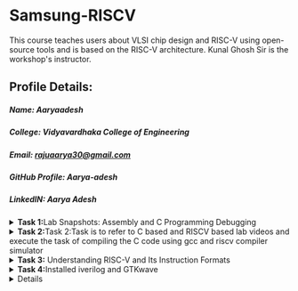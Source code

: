 
# Samsung-RISCV
This course teaches users about VLSI chip design and RISC-V using open-source tools and is based on the RISC-V architecture. Kunal Ghosh Sir is the workshop's instructor.
## Profile Details:
##### Name: Aaryaadesh
##### College: Vidyavardhaka College of Engineering
##### Email: rajuaarya30@gmail.com
##### GitHub Profile: Aarya-adesh
##### LinkedIN: Aarya Adesh

<details>
<summary><b>Task 1:</b>Lab Snapshots: Assembly and C Programming Debugging</summary>   
<br>
# samsung-riscv

# 📊 **Lab Snapshots: Assembly and C Programming Debugging**

## 📑 **Overview**
This repository contains snapshots from a technical lab session focusing on **Assembly-level debugging**, **C programming**, and **Memory Analysis**. These images showcase code execution, disassembly views, and error analysis during program execution.

---

## 🛠️ **Snapshots Description**

### 🖥️ **1. Assembly-Level Debugging Snapshot**
- **Description:** Analysis of low-level assembly instructions from a compiled program.
- **Key Focus:**
   - Register-level operations.
   - Memory address references.
   - Function call traces.
- **Purpose:** Understand how high-level C code maps to machine instructions.
- ---

### 📝 **2. C Program Snapshot**
- **Description:** Simple C program to calculate the **sum of numbers from 1 to n** using a loop.
- **Key Focus:**
   - Syntax and logic analysis.
   - Debugging `printf` statements.
   - Correct usage of loops.
- **Purpose:** Identify and resolve logical and syntactical errors in the C code.

---

### ⚙️ **3. Assembly Disassembly Snapshot**
- **Description:** Detailed disassembly of the **main function** in an executable.
- **Key Focus:**
   - Conditional branching.
   - Stack and heap memory operations.
   - Instruction-level execution.
- **Purpose:** Optimize and debug program execution at the machine level.

---

## 📚 **Technologies Used**
- **Programming Language:** C
- **Tools:** GCC Compiler, GDB Debugger, Terminal
- **OS Environment:** Linux/Ubuntu (Virtual Machine)

---

![riscvdi2](https://github.com/user-attachments/assets/4c0c01b1-0fb0-4182-b5da-029b5038eb10)
![riscvdi3](https://github.com/user-attachments/assets/11c55d68-3607-4f9c-be56-312e39f43dbd)
![riscvdi1](https://github.com/user-attachments/assets/5d775210-4d43-4cf2-838c-dc44b43849ff)
</details>
<details>


<summary><b>Task 2:</b>Task 2:Task is to refer to C based and RISCV based lab videos and execute the task of compiling the C code using gcc and riscv compiler simulator </summary>   
<br>
##    TASK 2,RISC V

This task involves comparing two optimization levels, -O1 and -Ofast, while debugging a simple C program using SPIKE.

The compiled C code

The -O1 optimization option provides moderate optimization to balance performance and compilation time. It's ideal for a blend of performance improvements without heavily impacting the debugging process. On the other hand, -Ofast optimizes aggressively for maximum performance, even at the cost of adherence to some standard-compliant behaviors and potentially more challenging debugging.

The provided file contains the code subject to these optimizations.

![RISCV TASK2 IMAGE 1](https://github.com/user-attachments/assets/7dd922d9-4d62-44b2-8ae8-2271f6c9b795)

The RISC-V object dump for each optimization level (-O1 and -Ofast).

The riscv64-unknown-elf-objdump command disassembles the object file, providing insight into the machine code generated by each optimization level:

The provided file contains the code subject to these optimizations.

![RISC V TASK2 IMAGE 2](https://github.com/user-attachments/assets/4926c807-809d-46ec-9378-5e20d8dc8337)

![RISC V TASK 2 IMAGE 3](https://github.com/user-attachments/assets/90659035-24fd-43d4-bc4e-b86057b1014b)
</details>
<details>   
<summary><b>Task 3:</b> Understanding RISC-V and Its Instruction Formats</summary>   
<br>
# Understanding RISC-V and Its Instruction Formats

## Overview
RISC-V is an open-source Instruction Set Architecture (ISA) based on Reduced Instruction Set Computing (RISC) principles. It offers a free, modular, and extensible platform for designing processors tailored to specific applications. Unlike proprietary ISAs, RISC-V is open and license-free, making it a popular choice in academia, research, and industry.

This repository provides an in-depth explanation of RISC-V’s six primary instruction formats and demonstrates how they are structured.

---
## What is an Instruction Format?
An instruction format defines the structure of a machine-level instruction, determining how data and operations are encoded for execution. RISC-V instructions are always **32 bits** long, and they follow specific formats for different types of operations.

---

## RISC-V Instruction Formats
RISC-V defines six main instruction formats, each designed for specific use cases:

1. **R-type (Register-Type):** Used for arithmetic and logical operations.
2. **I-type (Immediate-Type):** Used for operations involving immediate values.
3. **S-type (Store-Type):** Used for storing data into memory.
4. **B-type (Branch-Type):** Used for conditional branching.
5. **U-type (Upper-Immediate):** Used for loading upper immediate values.
6. **J-type (Jump-Type):** Used for jump operations.

<img width="772" alt="instructions_types" src="https://github.com/user-attachments/assets/ed5e6db3-985b-42ea-9ea5-4a87bb91bcf6" />


---

### 1. R-type Instruction
R-type instructions operate on registers and are used for computations like addition, subtraction, and logical operations.

**Structure:**
| Field   | Size  | Description                        |
|---------|-------|------------------------------------|
| Opcode  | 7 bits| Instruction type                  |
| rd      | 5 bits| Destination register              |
| func3   | 3 bits| Specifies operation type          |
| rs1     | 5 bits| First source register             |
| rs2     | 5 bits| Second source register            |
| func7   | 7 bits| Additional operation specification|

**Example:**
- Instruction: `ADD r9, r2, r5`  
- Operation: Add the values in `r2` and `r5` and store the result in `r9`.
**Encoding Breakdown:**
- Opcode: `0110011`
- rd: `r9` → `01001`
- rs1: `r2` → `00010`
- rs2: `r5` → `00101`
- func3: `000`
- func7: `0000000`

**Final Instruction:**  
`0000000_00101_00010_000_01001_0110011`

![image](https://github.com/user-attachments/assets/4da66991-8ae7-4568-8654-d4620591a7e7)


---

### 2. I-type Instruction
I-type instructions work with a register and an immediate value. These are commonly used for operations like loading values or arithmetic with constants.

**Structure:**
| Field   | Size  | Description                        |
|---------|-------|------------------------------------|
| Opcode  | 7 bits| Instruction type                  |
| rd      | 5 bits| Destination register              |
| func3   | 3 bits| Specifies operation type          |
| rs1     | 5 bits| Source register                   |
| imm     | 12 bits| Immediate value                  |

**Example:**
- Instruction: `ADDI r12, r4, 5`  
- Operation: Add `5` to the value in `r4` and store the result in `r12`.

**Encoding Breakdown:**
- Opcode: `0010011`
- rd: `r12` → `01100`
- rs1: `r4` → `00100`
- - imm: `000000000101`
- func3: `000`

**Final Instruction:**  
`000000000101_00100_000_01100_0010011`

![image](https://github.com/user-attachments/assets/bd38c8be-4303-4372-a796-c6d33cb2bd6e)

---

### 3. S-type Instruction
S-type instructions store data from registers into memory.

**Structure:**
| Field   | Size  | Description                        |
|---------|-------|------------------------------------|
| Opcode  | 7 bits| Instruction type                  |
| rs1     | 5 bits| Base address register             |
| rs2     | 5 bits| Source register                   |
| imm[11:5]| 7 bits| Upper immediate bits             |
| imm[4:0] | 5 bits| Lower immediate bits             |
| func3   | 3 bits| Operation type                    |

**Example:**
- Instruction: `SW r3, 2(r1)`  
- Operation: Store the value in `r3` at the memory location `r1 + 2`.

**Final Instruction:**  
`0000000_00011_00001_010_00010_0100011`

![i type (1)](https://github.com/user-attachments/assets/297f75f7-b755-4064-bdbe-281964e6107c)
---

### 4. B-type Instruction
B-type instructions perform conditional branching.

**Structure:**
| Field   | Size  | Description                        |
|---------|-------|------------------------------------|
| Opcode  | 7 bits| Instruction type                  |
| rs1     | 5 bits| Source register 1                 |
| rs2     | 5 bits| Source register 2                 |
| imm     | 13 bits| Branch offset                    |
| func3   | 3 bits| Branch condition                  |

**Example:**
- Instruction: `BNE r0, r1, 20`  
- Operation: Branch to `PC + 20` if `r0 ≠ r1`.

![image](https://github.com/user-attachments/assets/5cc9b638-da88-47f3-b0aa-396f4f748c63)





---

### 5. U-type Instruction
U-type instructions are used to load immediate values into the upper bits of a register.
**Structure:**
| Field   | Size  | Description                        |
|---------|-------|------------------------------------|
| Opcode  | 7 bits| Instruction type                  |
| rd      | 5 bits| Destination register              |
| imm     | 20 bits| Upper immediate value            |

![image](https://github.com/user-attachments/assets/e823512f-82e7-4dac-a02d-7d2634dfec24)


---

### 6. J-type Instruction
J-type instructions perform jump operations, often used for loops or function calls.

**Structure:**
| Field   | Size  | Description                        |
|---------|-------|------------------------------------|
| Opcode  | 7 bits| Instruction type                  |
| rd      | 5 bits| Destination register              |
| imm     | 20 bits| Jump offset                      |


![image](https://github.com/user-attachments/assets/6c501798-bd28-4312-ba66-7adc2a2a851a)



# RISC-V 15 Unique Instructions and Their 32-Bit Machine Codes
I've identified 15 unique RISC-V instructions from the object file, and for each instruction to determine its exact 32-bit machine code in the format `opcode rd, rs, immediate`to ensure the instruction type and operations are clearly specified.


![image](https://github.com/user-attachments/assets/972543b0-1292-4edc-8f37-37914593f509)


### **R-Type Instructions**  
Format: `opcode | rd | funct3 | rs1 | rs2 | funct7`

1. **`add s0, s0, 8`**  
   **Instruction Code**: `00828293`  
   **Expanded**: `0000000 | 1000 | 010 | 00010 | 01010 | 0110011`  

---

### **I-Type Instructions**  
Format: `immediate | rs1 | funct3 | rd | opcode`

2. **`li a0, 45`** (Load Immediate)  
   **Instruction Code**: `00800593`  
   **Expanded**: `0000000000101101 | 00000 | 000 | 01010 | 0010011`  

3. **`ld ra, 8(sp)`** (Load Doubleword)  
   **Instruction Code**: `00812083`  
   **Expanded**: `0000000000001000 | 00010 | 011 | 00010 | 0000011`  

4. **`jalr a5, ra, 0`** (Jump and Link Register)  
   **Instruction Code**: `000f8067`  
   **Expanded**: `0000000000000000 | 11110 | 000 | 11111 | 1100111`  

---

### **S-Type Instructions**  
Format: `immediate[11:5] | rs2 | rs1 | funct3 | immediate[4:0] | opcode`

5. **`sw ra, 8(sp)`** (Store Word)  
   **Instruction Code**: `00f12223`  
   **Expanded**: `0000000 | 11110 | 00010 | 010 | 01000 | 0100011`
   
6. **`sd ra, 16(sp)`** (Store Doubleword)  
   **Instruction Code**: `00a12023`  
   **Expanded**: `0000000 | 11110 | 00010 | 011 | 10000 | 0100011`  

---

### **B-Type Instructions**  
Format: `immediate[12|10:5] | rs2 | rs1 | funct3 | immediate[4:1|11] | opcode`

7. **`beqz a5, <exit+0x2c>`** (Branch if Equal to Zero)  
   **Instruction Code**: `fe010ee3`  
   **Expanded**: `1111111 | 11111 | 00010 | 000 | 11100 | 1100011`  

---

### **U-Type Instructions**  
Format: `immediate[31:12] | rd | opcode`

8. **`lui a0, 0x23150`** (Load Upper Immediate)  
   **Instruction Code**: `23150537`  
   **Expanded**: `0010001101010000 | 01010 | 0110111`  

9. **`auipc a5, 0x477`** (Add Upper Immediate to PC)  
   **Instruction Code**: `47728097`  
   **Expanded**: `0100011101110111 | 01000 | 0010111`  

---

### **J-Type Instructions**  
Format: `immediate[20|10:1|11|19:12] | rd | opcode`

10. **`jal ra, <printf>`** (Jump and Link)  
    **Instruction Code**: `000080e7`  
    **Expanded**: `0000000000001000 | 00000 | 1101111`
    
11. **`j <exit>`** (Jump)  
    **Instruction Code**: `4300006f`  
    **Expanded**: `0100001100000000 | 00000 | 1101111`  

---
</details>
<details>   
<summary><b>Task 4:</b>Installed iverilog and GTKwave</summary>   
<br>
# Samsung-riscv





# Task-4


Installed iverilog and GTKwave 

![VirtualBox_vdsworkshop_23_01_2025_16_56_05](https://github.com/user-attachments/assets/9727fdde-e6b7-42ff-b868-6c2182a4ce8f)

---

A directory named chethan was created 
```bash
mkdir chethan
```
The following commands were executed

![VirtualBox_vdsworkshop_23_01_2025_16_17_14](https://github.com/user-attachments/assets/bcec5209-824e-4cb2-94b1-ffa63434993c)

---

The below waveform was generated

![VirtualBox_vdsworkshop_23_01_2025_16_26_23](https://github.com/user-attachments/assets/52081c24-a338-4b58-a910-434054968ef2)









</details>
<details>

# Task-5: Smart Motion Detection Alarm

A compact and easy-to-install motion detection alarm using an ultrasonic radar sensor to detect trespassing and alert via a passive buzzer.

## Features
- **Easy Installation** – Simply place perpendicular to a solid surface.
- **Auto-Adjust** – Calibrates detection range within 10 seconds.
- **Adaptable Range** – Works between 0.1 – 4 meters.
- **Low Power** – Operates on 5V DC via adapter or battery bank.
- **Privacy-Friendly** – Suitable for private rooms.

## Components Required

| Component                  | Quantity | Description |
|----------------------------|----------|-------------|
| VSD Squadron Mini Board    | 1        | Development board |
| USB-C Cable                | 1        | For power supply |
| HC-SR04 Ultrasonic Sensor  | 1        | Distance measurement sensor |
| Breadboard                 | 1        | For circuit connections |
| Jumper Wires (Male-Male)   | 3        | For circuit connections |
| Jumper Wires (Male-Female) | 3        | For circuit connections |
| Red LED                    | 1        | Indicator light |
| Passive Buzzer             | 1        | Alarm alert |
| 220Ω Resistor              | 1        | For LED protection |
| Toggle Switch              | 1        | Power control |

## Installation
1. Connect components as per the circuit diagram.
2. Power with 5V DC (adapter or battery bank).
3. Place perpendicular to a solid surface.
4. Wait for auto-adjust (LED indicator).
5. Alarm triggers when motion is detected.

## How It Works
- The ultrasonic sensor continuously monitors the distance to the surface.
- On startup, it auto-calibrates to set a threshold distance.
- Any object passing through its detection field triggers the buzzer alarm.
![fp2](https://github.com/user-attachments/assets/8944bf73-4663-4400-8562-2a12e17c098a)
![fp](https://github.com/user-attachments/assets/64aefc48-cc2a-49c7-945d-b832dbdf85f8)

 
# Task-6: Motion Detection System.

## Code

```c
#include "debug.h"

uint16_t distance;
uint16_t press;

void Input_Capture_Init(uint16_t arr, uint32_t psc)
{
    GPIO_InitTypeDef        GPIO_InitStructure = {0};
    TIM_ICInitTypeDef       TIM_ICInitStructure = {0};
    TIM_TimeBaseInitTypeDef TIM_TimeBaseInitStructure = {0};
    NVIC_InitTypeDef        NVIC_InitStructure = {0};

    RCC_APB2PeriphClockCmd(RCC_APB2Periph_GPIOD | RCC_APB2Periph_GPIOC | RCC_APB2Periph_TIM1, ENABLE);

    GPIO_InitStructure.GPIO_Pin = GPIO_Pin_2;
    GPIO_InitStructure.GPIO_Mode = GPIO_Mode_IPD;
    GPIO_Init(GPIOD, &GPIO_InitStructure);
    GPIO_ResetBits(GPIOD, GPIO_Pin_2);

    GPIO_InitStructure.GPIO_Pin = GPIO_Pin_3;
    GPIO_InitStructure.GPIO_Mode = GPIO_Mode_IPD;
    GPIO_Init(GPIOC, &GPIO_InitStructure);

    GPIO_InitStructure.GPIO_Pin = GPIO_Pin_3 | GPIO_Pin_4;
    GPIO_InitStructure.GPIO_Mode = GPIO_Mode_Out_PP;
    GPIO_InitStructure.GPIO_Speed = GPIO_Speed_50MHz;
    GPIO_Init(GPIOD, &GPIO_InitStructure);

    GPIO_InitStructure.GPIO_Pin = GPIO_Pin_7;
    GPIO_InitStructure.GPIO_Mode = GPIO_Mode_Out_PP;
    GPIO_InitStructure.GPIO_Speed = GPIO_Speed_50MHz;
    GPIO_Init(GPIOC, &GPIO_InitStructure);

    TIM_TimeBaseInitStructure.TIM_Period = arr;
    TIM_TimeBaseInitStructure.TIM_Prescaler = psc;
    TIM_TimeBaseInitStructure.TIM_ClockDivision = TIM_CKD_DIV1;
    TIM_TimeBaseInitStructure.TIM_CounterMode = TIM_CounterMode_Up;
    TIM_TimeBaseInitStructure.TIM_RepetitionCounter = 0x00;
    TIM_TimeBaseInit(TIM1, &TIM_TimeBaseInitStructure);

    TIM_ICInitStructure.TIM_Channel = TIM_Channel_1;
    TIM_ICInitStructure.TIM_ICPrescaler = TIM_ICPSC_DIV1;
    TIM_ICInitStructure.TIM_ICFilter = 0x00;
    TIM_ICInitStructure.TIM_ICPolarity = TIM_ICPolarity_Rising;
    TIM_ICInitStructure.TIM_ICSelection = TIM_ICSelection_DirectTI;

    TIM_PWMIConfig(TIM1, &TIM_ICInitStructure);

    NVIC_InitStructure.NVIC_IRQChannel = TIM1_CC_IRQn;
    NVIC_InitStructure.NVIC_IRQChannelPreemptionPriority = 0;
    NVIC_InitStructure.NVIC_IRQChannelSubPriority = 1;
    NVIC_InitStructure.NVIC_IRQChannelCmd = ENABLE;
    NVIC_Init(&NVIC_InitStructure);

    TIM_ITConfig(TIM1, TIM_IT_CC1 | TIM_IT_CC2, ENABLE);

    TIM_SelectInputTrigger(TIM1, TIM_TS_TI1FP1);
    TIM_SelectSlaveMode(TIM1, TIM_SlaveMode_Reset);
    TIM_SelectMasterSlaveMode(TIM1, TIM_MasterSlaveMode_Enable);
    TIM_Cmd(TIM1, ENABLE);
}

uint16_t pressed(void){
    if(GPIO_ReadInputDataBit(GPIOC,GPIO_Pin_3)==1){
        Delay_Ms(500);
        GPIO_WriteBit(GPIOC,GPIO_Pin_7,SET);
        Delay_Ms(100);
        GPIO_WriteBit(GPIOC,GPIO_Pin_7,RESET);
        Delay_Ms(1000);
        press=!press;
    }
    return press;
}

int main(void)
{
    SystemCoreClockUpdate();
    Delay_Init();
    USART_Printf_Init(115200);
    Input_Capture_Init(0xFFFF, 48 - 1);
    uint32_t count=0;
    uint32_t value=0;
    uint16_t avg=0;
    
    while (pressed())
    {     
        GPIO_WriteBit(GPIOD, GPIO_Pin_3, SET);
        Delay_Us(10); 
        GPIO_WriteBit(GPIOD, GPIO_Pin_3, RESET);
        if(count<=4000){
            count+=1;
            GPIO_WriteBit(GPIOD,GPIO_Pin_4,SET);
            value+=distance;
            Delay_Ms(1);
        }else if(count==4001){
            avg = value/count;
            count+=1;
        }else if(count>4001 && count<4050){
            count+=1;
            Delay_Ms(1);
        }else{
            GPIO_WriteBit(GPIOD,GPIO_Pin_4,RESET);
            if(distance<avg-10 || distance>avg+10){
                count=0;
                while(pressed()){
                    GPIO_WriteBit(GPIOC,GPIO_Pin_7,SET);
                    GPIO_WriteBit(GPIOD,GPIO_Pin_4,SET);
                    Delay_Ms(500);
                    GPIO_WriteBit(GPIOC,GPIO_Pin_7,RESET);
                    GPIO_WriteBit(GPIOD,GPIO_Pin_4,RESET);
                    Delay_Ms(500);
                }
            }
        }  
    }
}

void TIM1_CC_IRQHandler(void) __attribute__((interrupt("WCH-Interrupt-fast")));

void TIM1_CC_IRQHandler(void)
{
    if (TIM_GetITStatus(TIM1, TIM_IT_CC1) != RESET)
    {
        TIM_SetCounter(TIM1,0);
    }

    if (TIM_GetITStatus(TIM1, TIM_IT_CC2) != RESET)
    {
        uint32_t duration = TIM_GetCapture1(TIM1);
        distance = duration*0.034/2;
        printf("%d\n",distance);
    }

    TIM_ClearITPendingBit(TIM1, TIM_IT_CC1 | TIM_IT_CC2);
}
